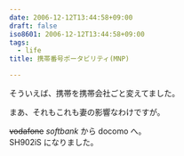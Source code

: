 ```yaml
---
date: 2006-12-12T13:44:58+09:00
draft: false
iso8601: 2006-12-12T13:44:58+09:00
tags:
  - life
title: 携帯番号ポータビリティ(MNP)

---
```


そういえば、携帯を携帯会社ごと変えてました。

まあ、それもこれも妻の影響なわけですが。

~~vodafone~~ *softbank* から docomo へ。  
SH902iS になりました。
